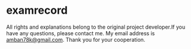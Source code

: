 # examrecord

All rights and explanations belong to the original project developer.If you have any questions, please contact me. My email address is amban78k@gmail.com. Thank you for your cooperation.
